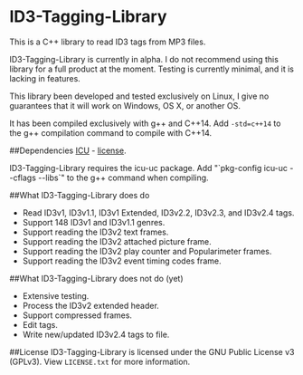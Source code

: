 ID3-Tagging-Library
===================

This is a C++ library to read ID3 tags from MP3 files.

ID3-Tagging-Library is currently in alpha. I do not recommend using this library for a full product at the moment. Testing is currently minimal, and it is lacking in features.

This library been developed and tested exclusively on Linux, I give no guarantees that it will work on Windows, OS X, or another OS.

It has been compiled exclusively with g++ and C++14. Add `-std=c++14` to the g++ compilation command to compile with C++14.

##Dependencies
[ICU](http://site.icu-project.org/) - [license](http://source.icu-project.org/repos/icu/icu/trunk/LICENSE).

ID3-Tagging-Library requires the icu-uc package. Add "\`pkg-config icu-uc --cflags --libs\`" to the g++ command when compiling.

##What ID3-Tagging-Library does do
- Read ID3v1, ID3v1.1, ID3v1 Extended, ID3v2.2, ID3v2.3, and ID3v2.4 tags.
- Support 148 ID3v1 and ID3v1.1 genres.
- Support reading the ID3v2 text frames.
- Support reading the ID3v2 attached picture frame.
- Support reading the ID3v2 play counter and Popularimeter frames.
- Support reading the ID3v2 event timing codes frame.

##What ID3-Tagging-Library does not do (yet)
- Extensive testing.
- Process the ID3v2 extended header.
- Support compressed frames.
- Edit tags.
- Write new/updated ID3v2.4 tags to file.

##License
ID3-Tagging-Library is licensed under the GNU Public License v3 (GPLv3). View `LICENSE.txt` for more information.
